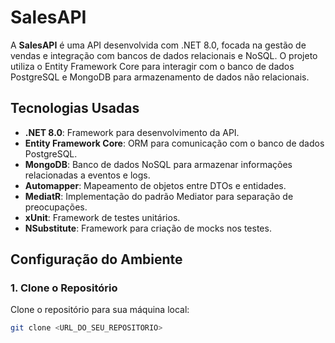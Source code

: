 # SalesAPI

A **SalesAPI** é uma API desenvolvida com .NET 8.0, focada na gestão de vendas e integração com bancos de dados relacionais e NoSQL. O projeto utiliza o Entity Framework Core para interagir com o banco de dados PostgreSQL e MongoDB para armazenamento de dados não relacionais.

## Tecnologias Usadas

- **.NET 8.0**: Framework para desenvolvimento da API.
- **Entity Framework Core**: ORM para comunicação com o banco de dados PostgreSQL.
- **MongoDB**: Banco de dados NoSQL para armazenar informações relacionadas a eventos e logs.
- **Automapper**: Mapeamento de objetos entre DTOs e entidades.
- **MediatR**: Implementação do padrão Mediator para separação de preocupações.
- **xUnit**: Framework de testes unitários.
- **NSubstitute**: Framework para criação de mocks nos testes.

## Configuração do Ambiente

### 1. Clone o Repositório

Clone o repositório para sua máquina local:

```bash
git clone <URL_DO_SEU_REPOSITORIO>
